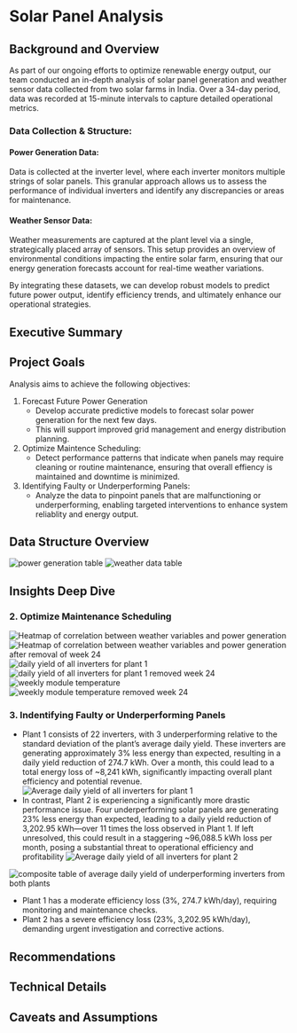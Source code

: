 # Solar Panel Analysis
 

## Background and Overview
As part of our ongoing efforts to optimize renewable energy output, our team conducted an in-depth analysis of solar panel generation and weather sensor data collected from two solar farms in India. Over a 34-day period, data was recorded at 15-minute intervals to capture detailed operational metrics.

### Data Collection & Structure:

#### Power Generation Data:
 Data is collected at the inverter level, where each inverter monitors multiple strings of solar panels. This granular approach allows us to assess the performance of individual inverters and identify any discrepancies or areas for maintenance.  

#### Weather Sensor Data:
Weather measurements are captured at the plant level via a single, strategically placed array of sensors. This setup provides an overview of environmental conditions impacting the entire solar farm, ensuring that our energy generation forecasts account for real-time weather variations.

By integrating these datasets, we can develop robust models to predict future power output, identify efficiency trends, and ultimately enhance our operational strategies.

## Executive Summary



## Project Goals
Analysis aims to achieve the following objectives:
1. Forecast Future Power Generation
    - Develop accurate predictive models to forecast solar power generation for the next few days.
    - This will support improved grid management and energy distribution planning.
2. Optimize Maintence Scheduling:
    - Detect performance patterns that indicate when panels may require cleaning or routine maintenance, ensuring that overall effiency is maintained and downtime is minimized.
3. Identifying Faulty or Underperforming Panels:
    - Analyze the data to pinpoint panels that are malfunctioning or underperforming, enabling targeted interventions to enhance system reliablity and energy output.

## Data Structure Overview
![power generation table](images/power_output_table.png)
![weather data table](images/weather_sensors_table.png)

## Insights Deep Dive
### 2. Optimize Maintenance Scheduling
![Heatmap of correlation between weather variables and power generation](notebooks/output2/weekly_data_correlation_heatmap.png)
![Heatmap of correlation between weather variables and power generation after removal of week 24](notebooks/output2/weekly_data_correlation_heatmap2.png)
![daily yield of all inverters for plant 1](notebooks/output2/daily_yield_over_time.png)
![daily yield of all inverters for plant 1 removed week 24](notebooks/output2/daily_yield_over_time2.png)
![weekly module temperature](notebooks/output2/module_temperature_over_time.png)
![weekly module temperature removed week 24](notebooks/output2/module_temperature_over_time2.png)

### 3. Indentifying Faulty or Underperforming Panels
 - Plant 1 consists of 22 inverters, with 3 underperforming relative to the standard deviation of the plant’s average daily yield. These inverters are generating approximately 3% less energy than expected, resulting in a daily yield reduction of 274.7 kWh. Over a month, this could lead to a total energy loss of ~8,241 kWh, significantly impacting overall plant efficiency and potential revenue.
![Average daily yield of all inverters for plant 1](output/average_daily_yield.png)
- In contrast, Plant 2 is experiencing a significantly more drastic performance issue. Four underperforming solar panels are generating 23% less energy than expected, leading to a daily yield reduction of 3,202.95 kWh—over 11 times the loss observed in Plant 1. If left unresolved, this could result in a staggering ~96,088.5 kWh loss per month, posing a substantial threat to operational efficiency and profitability
![Average daily yield of all inverters for plant 2](output/average_daily_yield2.png)

![composite table of average daily yield of underperforming inverters from both plants](output/composite_table.png)
- Plant 1 has a moderate efficiency loss (3%, 274.7 kWh/day), requiring monitoring and maintenance checks.
- Plant 2 has a severe efficiency loss (23%, 3,202.95 kWh/day), demanding urgent investigation and   corrective actions.




## Recommendations

## Technical Details

## Caveats and Assumptions




